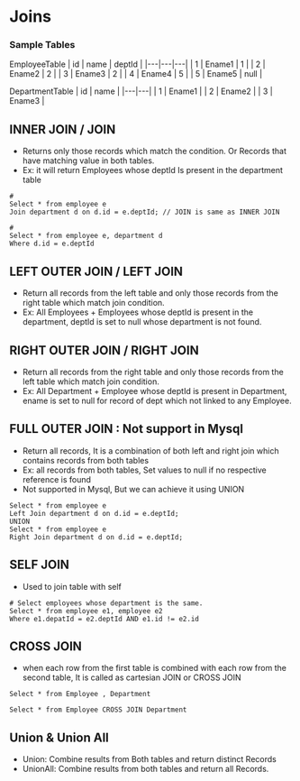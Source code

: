 # Joins
### Sample Tables
EmployeeTable
| id | name | deptId |
|---|---|---|
| 1 |  Ename1 | 1 |
| 2 |  Ename2 | 2 |
| 3 |  Ename3 | 2 |
| 4 |  Ename4 | 5 |
| 5 |  Ename5 | null |

DepartmentTable
| id | name |
|---|---|
| 1 |  Ename1 |
| 2 |  Ename2 |
| 3 |  Ename3 |

## INNER JOIN / JOIN
- Returns only those records which match the condition. Or Records that have matching value in both tables.
- Ex: it will return Employees whose deptId Is present in the department table
```
# 
Select * from employee e 
Join department d on d.id = e.deptId; // JOIN is same as INNER JOIN

#
Select * from employee e, department d
Where d.id = e.deptId

```


## LEFT OUTER JOIN / LEFT JOIN
- Return all records from the left table and only those records from the right table which match join condition.
- Ex: All Employees + Employees whose deptId is present in the department, deptId is set to null whose department is not found.


## RIGHT OUTER JOIN / RIGHT JOIN
- Return all records from the right table and only those records from the left table which match join condition.
- Ex: All Department + Employee whose deptId is present in Department, ename is set to null for record of dept which not linked to any Employee.

## FULL OUTER JOIN :  Not support in Mysql
- Return all records, It is a combination of both left and right join which contains records from both tables
- Ex: all records from both tables, Set values to null if no respective reference is found
- Not supported in Mysql, But we can achieve it using UNION
```
Select * from employee e 
Left Join department d on d.id = e.deptId; 
UNION
Select * from employee e 
Right Join department d on d.id = e.deptId;

```

## SELF JOIN
- Used to join table with self
```
# Select employees whose department is the same.
Select * from employee e1, employee e2 
Where e1.depatId = e2.deptId AND e1.id != e2.id
```

## CROSS JOIN
- when each row from the first table is combined with each row from the second table, It is called as cartesian JOIN or CROSS JOIN
```
Select * from Employee , Department

Select * from Employee CROSS JOIN Department

```

## Union & Union All
- Union: Combine results from Both tables and return distinct Records
- UnionAll: Combine results from both tables and return all Records.
